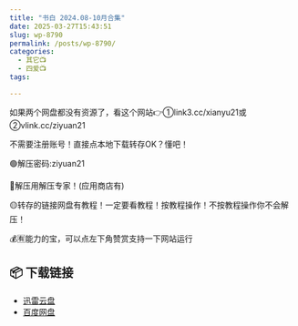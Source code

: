 ```yaml
---
title: "书白 2024.08-10月合集"
date: 2025-03-27T15:43:51
slug: wp-8790
permalink: /posts/wp-8790/
categories:
  - 其它📺
  - 四爱📺
tags:

---
```


如果两个网盘都没有资源了，看这个网站👉①link3.cc/xianyu21或②vlink.cc/ziyuan21

不需要注册账号！直接点本地下载转存OK？懂吧！

🟢解压密码:ziyuan21

🔵解压用解压专家！(应用商店有)

🟡转存的链接网盘有教程！一定要看教程！按教程操作！不按教程操作你不会解压！

💰🈶能力的宝，可以点左下角赞赏支持一下网站运行

## 📦 下载链接
- [迅雷云盘](https://blziyuan21.com/pay-download/8790?key=d6446788de&down_id=0)
- [百度网盘](https://blziyuan21.com/pay-download/8790?key=d6446788de&down_id=1)

